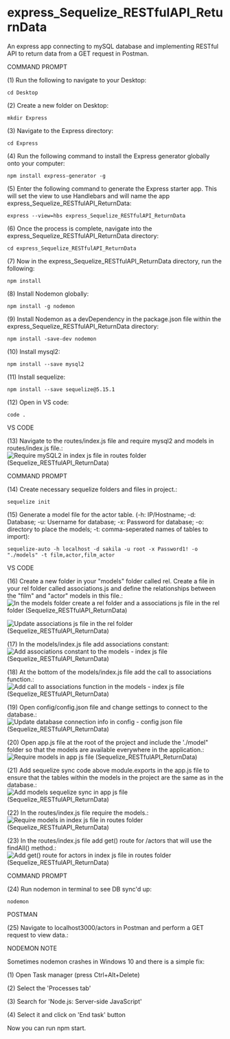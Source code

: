 # express_Sequelize_RESTfulAPI_ReturnData
An express app connecting to mySQL database and implementing RESTful API to return data from a GET request in Postman.

COMMAND PROMPT

(1) Run the following to navigate to your Desktop: 

    cd Desktop

(2) Create a new folder on Desktop: 

    mkdir Express

(3) Navigate to the Express directory: 

    cd Express

(4) Run the following command to install the Express generator globally onto your computer: 

    npm install express-generator -g

(5) Enter the following command to generate the Express starter app. This will set the view to use Handlebars and will name the app express_Sequelize_RESTfulAPI_ReturnData: 

    express --view=hbs express_Sequelize_RESTfulAPI_ReturnData

(6) Once the process is complete, navigate into the express_Sequelize_RESTfulAPI_ReturnData directory: 

    cd express_Sequelize_RESTfulAPI_ReturnData
    
(7) Now in the express_Sequelize_RESTfulAPI_ReturnData directory, run the following: 

    npm install

(8) Install Nodemon globally: 

    npm install -g nodemon
    
(9) Install Nodemon as a devDependency in the package.json file within the express_Sequelize_RESTfulAPI_ReturnData directory:

    npm install -save-dev nodemon
    
(10) Install mysql2:

    npm install --save mysql2

(11) Install sequelize: 

    npm install --save sequelize@5.15.1

(12) Open in VS code:

    code . 


VS CODE

(13) Navigate to the routes/index.js file and require mysql2 and models in routes/index.js file.: ![Require mySQL2 in index js file in routes folder (Sequelize_RESTfulAPI_ReturnData)](https://user-images.githubusercontent.com/35668707/70207793-c4a46f80-16f9-11ea-82a9-baea0c877dc5.JPG)

COMMAND PROMPT

(14) Create necessary sequelize folders and files in project.:

    sequelize init

(15)  Generate a model file for the actor table. (-h: IP/Hostname; -d: Database; -u: Username for database; -x: Password for database; -o: directory to place the models; -t: comma-seperated names of tables to import):  

    sequelize-auto -h localhost -d sakila -u root -x Password1! -o "./models" -t film,actor,film_actor
    
VS CODE

(16) Create a new folder in your "models" folder called rel. Create a file in your rel folder called associations.js and define the relationships between the "film" and "actor" models in this file.: ![In the models folder create a rel folder and a associations js file in the rel folder (Sequelize_RESTfulAPI_ReturnData)](https://user-images.githubusercontent.com/35668707/70207899-0fbe8280-16fa-11ea-82b1-4eb42827517c.JPG)

![Update associations js file in the rel folder (Sequelize_RESTfulAPI_ReturnData)](https://user-images.githubusercontent.com/35668707/70207971-4eecd380-16fa-11ea-879f-90aadd8d3d0e.JPG)

(17) In the models/index.js file add associations constant: ![Add associations constant to the models - index js file (Sequelize_RESTfulAPI_ReturnData)](https://user-images.githubusercontent.com/35668707/70208371-61b3d800-16fb-11ea-9537-76f426d19bb5.JPG)

(18) At the bottom of the models/index.js file add the call to associations function.: ![Add call to associations function in the models - index js file (Sequelize_RESTfulAPI_ReturnData)](https://user-images.githubusercontent.com/35668707/70208215-ec480780-16fa-11ea-8fdc-dd5e1a0f6fb2.JPG)

(19) Open config/config.json file and change settings to connect to the database.: ![Update database connection info in config - config json file (Sequelize_RESTfulAPI_ReturnData)](https://user-images.githubusercontent.com/35668707/70208457-a0e22900-16fb-11ea-843a-b12e682e0531.JPG)

(20) Open app.js file at the root of the project and include the './model" folder so that the models are available everywhere in the application.: ![Require models in app js file (Sequelize_RESTfulAPI_ReturnData)](https://user-images.githubusercontent.com/35668707/70208530-d1c25e00-16fb-11ea-854e-36ee790109ac.JPG)

(21) Add sequelize sync code above module.exports in the app.js file to ensure that the tables within the models in the project are the same as in the database.: ![Add models sequelize sync in app js file (Sequelize_RESTfulAPI_ReturnData)](https://user-images.githubusercontent.com/35668707/70208586-f8809480-16fb-11ea-9844-8c46e7e161ac.JPG)

(22) In the routes/index.js file require the models.: ![Require models in index js file in routes folder (Sequelize_RESTfulAPI_ReturnData)](https://user-images.githubusercontent.com/35668707/70208637-1e0d9e00-16fc-11ea-9441-5858e5e40502.JPG)

(23) In the routes/index.js file add get() route for /actors that will use the findAll() method.: ![Add get() route for actors in index js file in routes folder (Sequelize_RESTfulAPI_ReturnData)](https://user-images.githubusercontent.com/35668707/70208695-3e3d5d00-16fc-11ea-83ee-797fda6fb6c2.JPG)

COMMAND PROMPT

(24) Run nodemon in terminal to see DB sync'd up: 

    nodemon

POSTMAN

(25) Navigate to localhost3000/actors in Postman and perform a GET request to view data.: 

NODEMON NOTE

Sometimes nodemon crashes in Windows 10 and there is a simple fix:

(1) Open Task manager (press Ctrl+Alt+Delete)

(2) Select the 'Processes tab'

(3) Search for 'Node.js: Server-side JavaScript'

(4) Select it and click on 'End task' button

Now you can run npm start.

